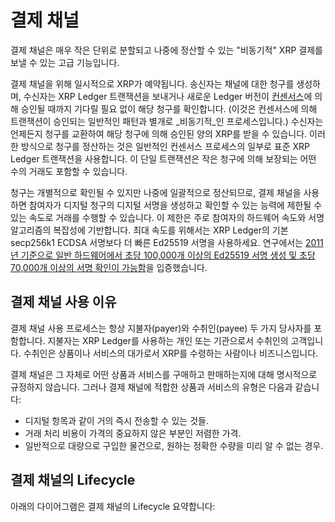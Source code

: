 # 결제 채널

결제 채널은 매우 작은 단위로 분할되고 나중에 정산할 수 있는 "비동기적" XRP 결제를 보낼 수 있는 고급 기능입니다.

결제 채널을 위해 일시적으로 XRP가 예약됩니다. 송신자는 채널에 대한 청구를 생성하며, 수신자는 XRP Ledger 트랜잭션을 보내거나 새로운 Ledger 버전이 [컨센서스](../undefined-4/undefined.md)에 의해 승인될 때까지 기다릴 필요 없이 해당 청구를 확인합니다. (이것은 컨센서스에 의해 트랜잭션이 승인되는 일반적인 패턴과 별개로 _비동기적_인 프로세스입니다.) 수신자는 언제든지 청구를 교환하여 해당 청구에 의해 승인된 양의 XRP를 받을 수 있습니다. 이러한 방식으로 청구를 정산하는 것은 일반적인 컨센서스 프로세스의 일부로 표준 XRP Ledger 트랜잭션을 사용합니다. 이 단일 트랜잭션은 작은 청구에 의해 보장되는 어떤 수의 거래도 포함할 수 있습니다.

청구는 개별적으로 확인될 수 있지만 나중에 일괄적으로 정산되므로, 결제 채널을 사용하면 참여자가 디지털 청구의 디지털 서명을 생성하고 확인할 수 있는 능력에 제한될 수 있는 속도로 거래를 수행할 수 있습니다. 이 제한은 주로 참여자의 하드웨어 속도와 서명 알고리즘의 복잡성에 기반합니다. 최대 속도를 위해서는 XRP Ledger의 기본 secp256k1 ECDSA 서명보다 더 빠른 Ed25519 서명을 사용하세요. 연구에서는 [2011년 기준으로 일반 하드웨어에서 초당 100,000개 이상의 Ed25519 서명 생성 및 초당 70,000개 이상의 서명 확인이 가능함](https://ed25519.cr.yp.to/ed25519-20110926.pdf)을 입증했습니다.

## 결제 채널 사용 이유&#x20;

결제 채널 사용 프로세스는 항상 지불자(payer)와 수취인(payee) 두 가지 당사자를 포함합니다. 지불자는 XRP Ledger를 사용하는 개인 또는 기관으로서 수취인의 고객입니다. 수취인은 상품이나 서비스의 대가로서 XRP를 수령하는 사람이나 비즈니스입니다.

결제 채널은 그 자체로 어떤 상품과 서비스를 구매하고 판매하는지에 대해 명시적으로 규정하지 않습니다. 그러나 결제 채널에 적합한 상품과 서비스의 유형은 다음과 같습니다:

* 디지털 항목과 같이 거의 즉시 전송할 수 있는 것들.
* 거래 처리 비용이 가격의 중요하지 않은 부분인 저렴한 가격.&#x20;
* 일반적으로 대량으로 구입한 물건으로, 원하는 정확한 수량을 미리 알 수 없는 경우.

## 결제 채널의 Lifecycle&#x20;

아래의 다이어그램은 결제 채널의 Lifecycle 요약합니다:

<figure><img src="https://xrpl.org/img/paychan-flow.svg" alt=""><figcaption></figcaption></figure>
